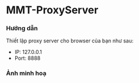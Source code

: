 # MMT-ProxyServer
### Hướng dẫn
Thiết lập proxy server cho browser của bạn như sau:
+ IP: 127.0.0.1
+ Port: 8888
### Ảnh minh hoạ

